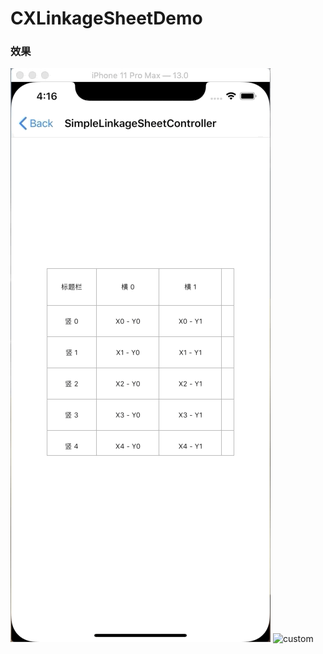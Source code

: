 # CXLinkageSheetDemo
### 效果
![normal](https://github.com/CXTretar/CXLinkageSheetDemo/blob/master/gif/normal.gif)
![custom](https://github.com/CXTretar/CXLinkageSheetDemo/blob/master/gif/custom.gif)
